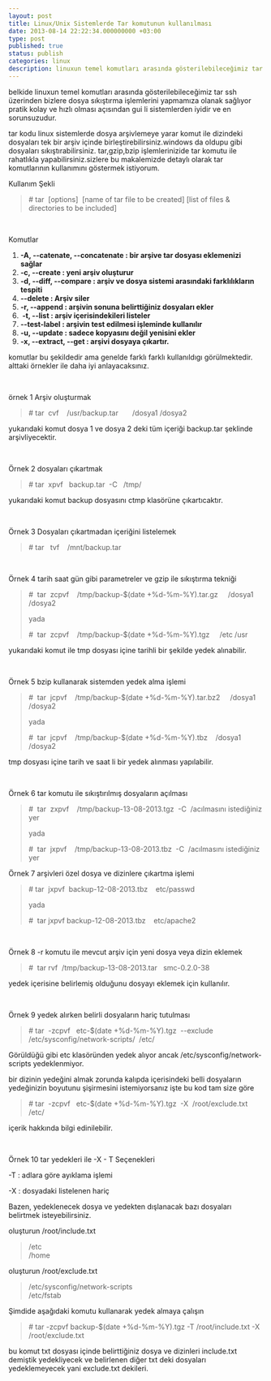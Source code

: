 ```yaml
---
layout: post
title: Linux/Unix Sistemlerde Tar komutunun kullanılması
date: 2013-08-14 22:22:34.000000000 +03:00
type: post
published: true
status: publish
categories: linux
description: linuxun temel komutları arasında gösterilebileceğimiz tar ssh üzerinden bizlere dosya sıkıştırma işlemlerini yapmamıza olanak sağlıyor pratik
---
```

<p>belkide linuxun temel komutları arasında gösterilebileceğimiz tar ssh üzerinden bizlere dosya sıkıştırma işlemlerini yapmamıza olanak sağlıyor pratik kolay ve hızlı olması açısından gui li sistemlerden iyidir ve en sorunsuzudur.</p>
<p>tar kodu linux sistemlerde dosya arşivlemeye yarar komut ile dizindeki dosyaları tek bir arşiv içinde birleştirebilirsiniz.windows da oldupu gibi dosyaları sıkıştırabilirsiniz. tar,gzip,bzip işlemlerinizide tar komutu ile rahatlıkla yapabilirsiniz.sizlere bu makalemizde detaylı olarak tar komutlarının kullanımını göstermek istiyorum.</p>
<p>Kullanım Şekli</p>
<blockquote><p># tar  [options]  [name of tar file to be created] [list of files &amp; directories to be included]</p></blockquote>
<p>&nbsp;</p>
<p>Komutlar</p>
<ol>
<li><strong><strong>-A, --catenate, --concatenate : bir arşive tar dosyası eklemenizi sağlar</strong></strong></li>
<li><strong>-c, --create : yeni arşiv oluşturur</strong></li>
<li><strong>-d, --diff, --compare : arşiv ve dosya sistemi arasındaki farklılıkların tespiti</strong></li>
<li><strong>--delete : Arşiv siler</strong></li>
<li><strong>-r, --append : arşivin sonuna belirttiğiniz dosyaları ekler</strong></li>
<li><strong> </strong><strong>-t, --list : arşiv içerisindekileri listeler</strong></li>
<li><strong>--test-label : arşivin test edilmesi işleminde kullanılır</strong></li>
<li><strong>-u, --update : sadece kopyasını değil yenisini ekler</strong></li>
<li><strong>-x, --extract, --get : arşivi dosyaya çıkartır.</strong></li>
</ol>
<p>komutlar bu şekildedir ama genelde farklı farklı kullanıldıgı görülmektedir. alttaki örnekler ile daha iyi anlayacaksınız.</p>
<p>&nbsp;</p>
<p>örnek 1 Arşiv oluşturmak</p>
<blockquote><p># tar  cvf    /usr/backup.tar       /dosya1 /dosya2</p></blockquote>
<p>yukarıdaki komut dosya 1 ve dosya 2 deki tüm içeriği backup.tar şeklinde arşivliyecektir.</p>
<p>&nbsp;</p>
<p>Örnek 2 dosyaları çıkartmak</p>
<blockquote><p># tar  xpvf   backup.tar  -C   /tmp/</p></blockquote>
<p>yukarıdaki komut backup dosyasını ctmp klasörüne çıkartıcaktır.</p>
<p>&nbsp;</p>
<p>Örnek 3 Dosyaları çıkartmadan içeriğini listelemek</p>
<blockquote><p># tar   tvf    /mnt/backup.tar</p></blockquote>
<p>&nbsp;</p>
<p>Örnek 4 tarih saat gün gibi parametreler ve gzip ile sıkıştırma tekniği</p>
<blockquote><p>#  tar  zcpvf    /tmp/backup-$(date +%d-%m-%Y).tar.gz     /dosya1 /dosya2</p>
<p>yada</p>
<p>#  tar  zcpvf    /tmp/backup-$(date +%d-%m-%Y).tgz     /etc /usr</p></blockquote>
<p>yukarıdaki komut ile tmp dosyası içine tarihli bir şekilde yedek alınabilir.</p>
<p>&nbsp;</p>
<p>Örnek 5 bzip kullanarak sistemden yedek alma işlemi</p>
<blockquote><p>#  tar  jcpvf    /tmp/backup-$(date +%d-%m-%Y).tar.bz2     /dosya1 /dosya2</p>
<p>yada</p>
<p>#  tar  jcpvf    /tmp/backup-$(date +%d-%m-%Y).tbz    /dosya1 /dosya2</p></blockquote>
<p>tmp dosyası içine tarih ve saat li bir yedek alınması yapılabilir.</p>
<p>&nbsp;</p>
<p>Örnek 6 tar komutu ile sıkıştırılmış dosyaların açılması</p>
<blockquote><p>#  tar  zxpvf    /tmp/backup-13-08-2013.tgz  -C  /acılmasını istediğiniz yer</p>
<p>yada</p>
<p>#  tar  jxpvf    /tmp/backup-13-08-2013.tbz  -C  /acılmasını istediğiniz yer</p></blockquote>
<p>Örnek 7 arşivleri özel dosya ve dizinlere çıkartma işlemi</p>
<blockquote><p># tar  jxpvf  backup-12-08-2013.tbz    etc/passwd</p>
<p>yada</p>
<p>#  tar jxpvf backup-12-08-2013.tbz    etc/apache2</p></blockquote>
<p>&nbsp;</p>
<p>Örnek 8 -r komutu ile mevcut arşiv için yeni dosya veya dizin eklemek</p>
<blockquote><p>#  tar rvf  /tmp/backup-13-08-2013.tar   smc-0.2.0-38</p></blockquote>
<p>yedek içerisine belirlemiş olduğunu dosyayı eklemek için kullanılır.</p>
<p>&nbsp;</p>
<p>Örnek 9 yedek alırken belirli dosyaların hariç tutulması</p>
<blockquote><p># tar  -zcpvf   etc-$(date +%d-%m-%Y).tgz  --exclude /etc/sysconfig/network-scripts/  /etc/</p></blockquote>
<p>Görüldüğü gibi etc klasöründen yedek alıyor ancak /etc/sysconfig/network-scripts yedeklenmiyor.</p>
<p>bir dizinin yedeğini almak zorunda kalıpda içerisindeki belli dosyaların yedeğinizin boyutunu şişirmesini istemiyorsanız işte bu kod tam size göre</p>
<blockquote><p># tar  -zcpvf   etc-$(date +%d-%m-%Y).tgz  -X  /root/exclude.txt   /etc/</p></blockquote>
<p>içerik hakkında bilgi edinilebilir.</p>
<p>&nbsp;</p>
<p>Örnek 10 tar yedekleri ile -X - T Seçenekleri</p>
<p>-T : adlara göre ayıklama işlemi</p>
<p>-X : dosyadaki listelenen hariç</p>
<p>Bazen, yedeklenecek dosya ve yedekten dışlanacak bazı dosyaları belirtmek isteyebilirsiniz.</p>
<p>oluşturun /root/include.txt</p>
<blockquote><p>/etc<br />
/home</p></blockquote>
<p>oluşturun /root/exclude.txt</p>
<blockquote><p>/etc/sysconfig/network-scripts<br />
/etc/fstab</p></blockquote>
<p>Şimdide aşağıdaki komutu kullanarak yedek almaya çalışın</p>
<blockquote><p># tar -zcpvf backup-$(date +%d-%m-%Y).tgz -T /root/include.txt -X /root/exclude.txt</p></blockquote>
<p>bu komut txt dosyası içinde belirttiğiniz dosya ve dizinleri include.txt demiştik yedekliyecek ve belirlenen diğer txt deki dosyaları yedeklemeyecek yani exclude.txt dekileri.</p>
<p>&nbsp;</p>
